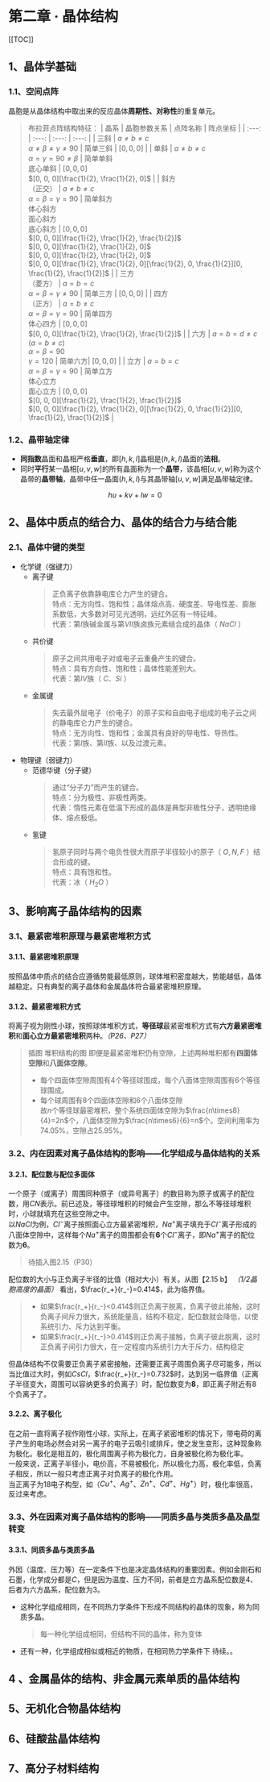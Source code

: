 # 第二章 · 晶体结构

[[TOC]]

## 1、晶体学基础
### 1.1、空间点阵
晶胞是从晶体结构中取出来的反应晶体**周期性、对称性**的重复单元。
> 布拉菲点阵结构特征：
> | 晶系 | 晶胞参数关系 | 点阵名称 | 阵点坐标 |
> | :---: | :---: | :---: | :---: |
> | 三斜 | $a\neq b\neq c$<br>$\alpha\neq\beta\neq\gamma\neq 90$ | 简单三斜 | $[0, 0, 0]$ |
> | 单斜 | $a\neq b\neq c$<br>$\alpha=\gamma= 90\neq\beta$ | 简单单斜<br>底心单斜 | $[0, 0, 0]$<br>$[0, 0, 0][\frac{1}{2}, \frac{1}{2}, 0]$ |
> | 斜方<br>（正交） | $a\neq b\neq c$<br>$\alpha=\beta=\gamma= 90$ | 简单斜方<br>体心斜方<br>面心斜方<br>底心斜方 | $[0, 0, 0]$<br>$[0, 0, 0][\frac{1}{2}, \frac{1}{2}, \frac{1}{2}]$<br>$[0, 0, 0][\frac{1}{2}, \frac{1}{2}, 0]$<br>$[0, 0, 0][\frac{1}{2}, \frac{1}{2}, 0]$<br>$[0, 0, 0][\frac{1}{2}, \frac{1}{2}, 0][\frac{1}{2}, 0, \frac{1}{2}][0, \frac{1}{2}, \frac{1}{2}]$ |
> | 三方<br>（菱方） | $a= b= c$<br>$\alpha=\beta=\gamma\neq 90$ | 简单三方 | $[0, 0, 0]$ |
> | 四方<br>（正方） | $a= b\neq c$<br>$\alpha=\beta=\gamma= 90$ | 简单四方<br>体心四方 | $[0, 0, 0]$<br>$[0, 0, 0][\frac{1}{2}, \frac{1}{2}, \frac{1}{2}]$ |
> | 六方 | $a= b= d\neq c$<br>$(a= b\neq c)$<br>$\alpha=\beta= 90$<br>$\gamma=120$ | 简单六方| $[0, 0, 0]$ |
> | 立方 | $a= b= c$<br>$\alpha=\beta=\gamma= 90$ | 简单立方<br>体心立方<br>面心立方 | $[0, 0, 0]$<br>$[0, 0, 0][\frac{1}{2}, \frac{1}{2}, \frac{1}{2}]$<br>$[0, 0, 0][\frac{1}{2}, \frac{1}{2}, 0][\frac{1}{2}, 0, \frac{1}{2}][0, \frac{1}{2}, \frac{1}{2}]$ |
### 1.2、晶带轴定律
- **同指数**晶面和晶相严格**垂直**，即$[h, k, l]$晶相是$(h, k, l)$晶面的**法相**。
- 同时**平行**某一晶相$[u, v, w]$的所有晶面称为一个**晶带**，该晶相$[u, v, w]$称为这个晶带的**晶带轴**，晶带中任一晶面$(h, k, l)$与其晶带轴$[u, v, w]$满足晶带轴定律。

$$ hu+kv+lw = 0 $$

## 2、晶体中质点的结合力、晶体的结合力与结合能
### 2.1、晶体中键的类型
- 化学键（强键力）
  - 离子键
    > 正负离子依靠静电库仑力产生的键合。  
    > 特点：无方向性、饱和性；晶体熔点高、硬度差、导电性差、膨胀系数低，大多数对可见光透明，远红外区有一特征峰。  
    > 代表：第$I$族碱金属与第$VII$族卤族元素结合成的晶体（ $NaCl$ ）
  - 共价键
    > 原子之间共用电子对或电子云重叠产生的键合。  
    > 特点：具有方向性、饱和性；晶体性能差别大。  
    > 代表：第$IV$族（ $C、Si$ ）
  - 金属键
    > 失去最外层电子（价电子）的原子实和自由电子组成的电子云之间的静电库仑力产生的键合。  
    > 特点：无方向性、饱和性；金属具有良好的导电性、导热性。  
    > 代表：第$I$族、第$II$族、以及过渡元素。
- 物理键（弱键力）
  - 范德华键（分子键）
    > 通过“分子力”而产生的键合。  
    > 特点：分为极性、非极性两类。  
    > 代表：惰性元素在低温下形成的晶体是典型非极性分子，透明绝缘体、熔点极低。  
  - 氢键
    > 氢原子同时与两个电负性很大而原子半径较小的原子（ $O, N, F$ ）结合形成的键。  
    > 特点：具有饱和性。  
    > 代表：冰（ $H_2O$ ）  
## 3、影响离子晶体结构的因素
### 3.1、最紧密堆积原理与最紧密堆积方式
#### 3.1.1、最紧密堆积原理
按照晶体中质点的结合应遵循势能最低原则，球体堆积密度越大，势能越低，晶体越稳定。只有典型的离子晶体和金属晶体符合最紧密堆积原理。
#### 3.1.2、最紧密堆积方式
将离子视为刚性小球，按照球体堆积方式，**等径球**最紧密堆积方式有**六方最紧密堆积**和**面心立方最紧密堆积**两种。*（P26、P27）*
> 插图  堆积结构的图
即便是最紧密堆积仍有空隙，上述两种堆积都有**四面体空隙**和**八面体空隙**。
> - 每个四面体空隙周围有4个等径球围成，每个八面体空隙周围有6个等径球围成。
> - 每个球周围有8个四面体空隙和6个八面体空隙  
> 故$n$个等径球最密堆积，整个系统四面体空隙为$\frac{n\times8}{4}=2n$个，八面体空隙为$\frac{n\times6}{6}=n$个。空间利用率为$74.05\%$，空隙占$25.95\%$。
### 3.2、内在因素对离子晶体结构的影响——化学组成与晶体结构的关系
#### 3.2.1、配位数与配位多面体
一个原子（或离子）周围同种原子（或异号离子）的数目称为原子或离子的配位数，用$CN$表示。前已述及，等径球堆积的时候会产生空隙，那么不等径球堆积时，小球就填充在这些空隙之中。  
以$NaCl$为例，$Cl^-$离子按照面心立方最紧密堆积，$Na^+$离子填充于$Cl^-$离子形成的八面体空隙中，这样每个$Na^+$离子的周围都会有**6**个$Cl^-$离子，即$Na^+$离子的配位数为**6**。  
> 待插入图2.15（P30）  

配位数的大小与正负离子半径的比值（相对大小）有关。从图【2.15 b】 *（1/2晶胞高度的晶面）* 看出，$\frac{r_+}{r_-}=0.414$，此为临界值。
> - 如果$\frac{r_+}{r_-}<0.414$则正负离子脱离，负离子彼此接触，这时负离子间斥力很大，系统能量高，结构不稳定，配位数就会降低，以使系统引力、斥力达到平衡。  
> - 如果$\frac{r_+}{r_-}>0.414$则正负离子接触，负离子彼此脱离，这时正负离子间引力很大，在一定程度内系统引力大于斥力，结构稳定  

但晶体结构不仅需要正负离子紧密接触，还需要正离子周围负离子尽可能多，所以当比值过大时，例如$CsCl$，$\frac{r_+}{r_-}=0.732$时，达到另一临界值（正离子半径变大，周围可以容纳更多的负离子）时，配位数变为**8**，即正离子附近有8个负离子了。
#### 3.2.2、离子极化
在之前一直将离子视作刚性小球，实际上，在离子紧密堆积的情况下，带电荷的离子产生的电场必然会对另一离子的电子云吸引或排斥，使之发生变形，这种现象称为极化。极化是相互的，极化周围离子称为极化力，自身被极化称为极化率。  
一般来说，正离子半径小，电价高，不易被极化，所以极化力高，极化率低，负离子相反，所以一般只考虑正离子对负离子的极化作用。  
当正离子为18电子构型，如（$Cu^+$、$Ag^+$、$Zn^+$、$Cd^+$、$Hg^+$）时，极化率很高，反过来考虑。
### 3.3、外在因素对离子晶体结构的影响——同质多晶与类质多晶及晶型转变
#### 3.3.1、同质多晶与类质多晶
外因（温度、压力等）在一定条件下也是决定晶体结构的重要因素。例如金刚石和石墨，化学成分都是$C$，但是因为温度、压力不同，前者是立方晶系配位数是4、后者为六方晶系，配位数为3。  
- 这种化学组成相同，在不同热力学条件下形成不同结构的晶体的现象，称为同质多晶。
  > 每一种化学组成相同，但结构不同的晶体，称为变体  
- 还有一种，化学组成相似或相近的物质，在相同热力学条件下  待续。。
## 4 、金属晶体的结构、非金属元素单质的晶体结构

## 5、无机化合物晶体结构

## 6、硅酸盐晶体结构

## 7、高分子材料结构